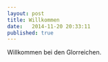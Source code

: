 ```yaml
---
layout: post
title: Willkommen
date:   2014-11-20 20:33:11
published: true
---
```


Willkommen bei den Glorreichen.
